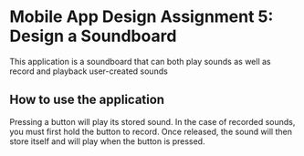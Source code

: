 # Mobile App Design Assignment 5: Design a Soundboard

This application is a soundboard that can both play sounds as well as record and playback
user-created sounds

## How to use the application

Pressing a button will play its stored sound. In the case of recorded sounds, you must first
hold the button to record. Once released, the sound will then store itself and will play when
the button is pressed.